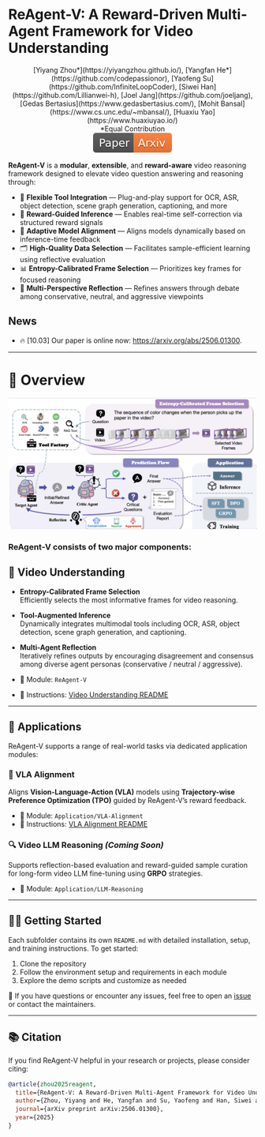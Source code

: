 # ReAgent-V: A Reward-Driven Multi-Agent Framework for Video Understanding


<div align="center">
[Yiyang Zhou*](https://yiyangzhou.github.io/), [Yangfan He*](https://github.com/codepassionor), [Yaofeng Su](https://github.com/InfiniteLoopCoder),  [Siwei Han](https://github.com/Lillianwei-h), [Joel Jang](https://github.com/joeljang), [Gedas Bertasius](https://www.gedasbertasius.com/), [Mohit Bansal](https://www.cs.unc.edu/~mbansal/), [Huaxiu Yao](https://www.huaxiuyao.io/)

</div>

<div align="center">
*Equal Contribution
</div>

<div align="center">
    <a href="https://arxiv.org/abs/2506.01300"><img src="assets/Paper-Arxiv-orange.svg" ></a>
</div>


**ReAgent-V** is a **modular**, **extensible**, and **reward-aware** video reasoning framework designed to elevate video question answering and reasoning through:

- 🔧 **Flexible Tool Integration** — Plug-and-play support for OCR, ASR, object detection, scene graph generation, captioning, and more  
- 🧠 **Reward-Guided Inference** — Enables real-time self-correction via structured reward signals  
- 🎯 **Adaptive Model Alignment** — Aligns models dynamically based on inference-time feedback  
- 🗂️ **High-Quality Data Selection** — Facilitates sample-efficient learning using reflective evaluation  
- 📊 **Entropy-Calibrated Frame Selection** — Prioritizes key frames for focused reasoning  
- 🔁 **Multi-Perspective Reflection** — Refines answers through debate among conservative, neutral, and aggressive viewpoints

  
## News
* 🔥 [10.03] Our paper is online now: https://arxiv.org/abs/2506.01300.


---

# 📌 Overview
![Framework Overview](assets/framework.png)  
### ReAgent-V consists of two major components:

## 🎥 Video Understanding 

- **Entropy-Calibrated Frame Selection**  
  Efficiently selects the most informative frames for video reasoning.

- **Tool-Augmented Inference**  
  Dynamically integrates multimodal tools including OCR, ASR, object detection, scene graph generation, and captioning.

- **Multi-Agent Reflection**  
  Iteratively refines outputs by encouraging disagreement and consensus among diverse agent personas (conservative / neutral / aggressive).

- 📁 Module: `ReAgent-V`  
- 📘 Instructions: [Video Understanding README](https://github.com/aiming-lab/ReAgent-V/blob/main/ReAgent-V/README.md)

---

## 🚀 Applications

ReAgent-V supports a range of real-world tasks via dedicated application modules:

### 🧭 VLA Alignment  
Aligns **Vision-Language-Action (VLA)** models using **Trajectory-wise Preference Optimization (TPO)** guided by ReAgent-V’s reward feedback.

- 📁 Module: `Application/VLA-Alignment`  
- 📘 Instructions: [VLA Alignment README](https://github.com/aiming-lab/ReAgent-V/blob/main/Application/VLA-Alignment/README.md)

### 🔍 Video LLM Reasoning *(Coming Soon)*  
Supports reflection-based evaluation and reward-guided sample curation for long-form video LLM fine-tuning using **GRPO** strategies.

- 📁 Module: `Application/LLM-Reasoning`  

---

## 🧑‍💻 Getting Started

Each subfolder contains its own `README.md` with detailed installation, setup, and training instructions. To get started:

1. Clone the repository  
2. Follow the environment setup and requirements in each module  
3. Explore the demo scripts and customize as needed

💬 If you have questions or encounter any issues, feel free to open an [issue](https://github.com/aiming-lab/ReAgent-V/issues) or contact the maintainers.

---

## 📚 Citation

If you find ReAgent-V helpful in your research or projects, please consider citing:

```bibtex
@article{zhou2025reagent,
  title={ReAgent-V: A Reward-Driven Multi-Agent Framework for Video Understanding},
  author={Zhou, Yiyang and He, Yangfan and Su, Yaofeng and Han, Siwei and Jang, Joel and Bertasius, Gedas and Bansal, Mohit and Yao, Huaxiu},
  journal={arXiv preprint arXiv:2506.01300},
  year={2025}
}
